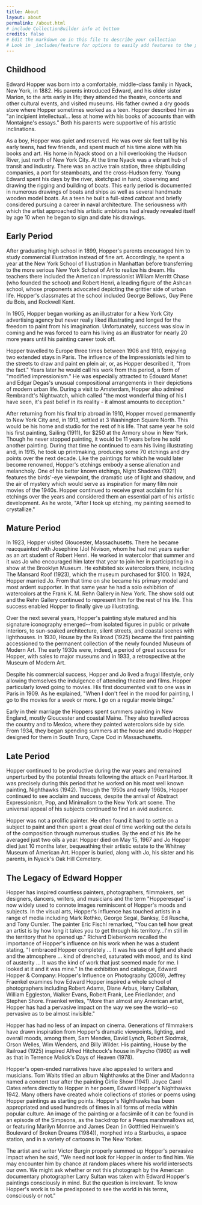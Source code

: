 ```yaml
---
title: About
layout: about
permalink: /about.html
# include CollectionBuilder info at bottom
credits: false
# Edit the markdown on in this file to describe your collection
# Look in _includes/feature for options to easily add features to the page
---
```


## Childhood

Edward Hopper was born into a comfortable, middle-class family in Nyack, New York, in 1882. His parents introduced Edward, and his older sister Marion, to the arts early in life; they attended the theatre, concerts and other cultural events, and visited museums. His father owned a dry goods store where Hopper sometimes worked as a teen. Hopper described him as "an incipient intellectual... less at home with his books of accounts than with Montaigne's essays." Both his parents were supportive of his artistic inclinations.

As a boy, Hopper was quiet and reserved. He was over six feet tall by his early teens, had few friends, and spent much of his time alone with his books and art. His home in Nyack stood on a hill overlooking the Hudson River, just north of New York City. At the time Nyack was a vibrant hub of transit and industry. There was an active train station, three shipbuilding companies, a port for steamboats, and the cross-Hudson ferry. Young Edward spent his days by the river, sketchpad in hand, observing and drawing the rigging and building of boats. This early period is documented in numerous drawings of boats and ships as well as several handmade wooden model boats. As a teen he built a full-sized catboat and briefly considered pursuing a career in naval architecture. The seriousness with which the artist approached his artistic ambitions had already revealed itself by age 10 when he began to sign and date his drawings.

## Early Period

After graduating high school in 1899, Hopper's parents encouraged him to study commercial illustration instead of fine art. Accordingly, he spent a year at the New York School of Illustration in Manhattan before transferring to the more serious New York School of Art to realize his dream. His teachers there included the American Impressionist William Merritt Chase (who founded the school) and Robert Henri, a leading figure of the Ashcan school, whose proponents advocated depicting the grittier side of urban life. Hopper's classmates at the school included George Bellows, Guy Pene du Bois, and Rockwell Kent.

In 1905, Hopper began working as an illustrator for a New York City advertising agency but never really liked illustrating and longed for the freedom to paint from his imagination. Unfortunately, success was slow in coming and he was forced to earn his living as an illustrator for nearly 20 more years until his painting career took off.

Hopper travelled to Europe three times between 1906 and 1910, enjoying two extended stays in Paris. The influence of the Impressionists led him to the streets to draw and paint en plein air, or, as Hopper described it, "from the fact." Years later he would call his work from this period, a form of "modified impressionism." He was especially attracted to Édouard Manet and Edgar Degas's unusual compositional arrangements in their depictions of modern urban life. During a visit to Amsterdam, Hopper also admired Rembrandt's Nightwatch, which called "the most wonderful thing of his I have seen, it's past belief in its reality - it almost amounts to deception."

After returning from his final trip abroad in 1910, Hopper moved permanently to New York City and, in 1913, settled at 3 Washington Square North. This would be his home and studio for the rest of his life. That same year he sold his first painting, Sailing (1911), for $250 at the Armory show in New York. Though he never stopped painting, it would be 11 years before he sold another painting. During that time he continued to earn his living illustrating and, in 1915, he took up printmaking, producing some 70 etchings and dry points over the next decade. Like the paintings for which he would later become renowned, Hopper's etchings embody a sense alienation and melancholy. One of his better known etchings, Night Shadows (1921) features the birds'-eye viewpoint, the dramatic use of light and shadow, and the air of mystery which would serve as inspiration for many film noir movies of the 1940s. Hopper continued to receive great acclaim for his etchings over the years and considered them an essential part of his artistic development. As he wrote, "After I took up etching, my painting seemed to crystallize."

## Mature Period

In 1923, Hopper visited Gloucester, Massachusetts. There he became reacquainted with Josephine (Jo) Nivison, whom he had met years earlier as an art student of Robert Henri. He worked in watercolor that summer and it was Jo who encouraged him later that year to join her in participating in a show at the Brooklyn Museum. He exhibited six watercolors there, including The Mansard Roof (1923), which the museum purchased for $100.
In 1924, Hopper married Jo. From that time on she became his primary model and most ardent supporter. In that same year he had a solo exhibition of watercolors at the Frank K. M. Rehn Gallery in New York. The show sold out and the Rehn Gallery continued to represent him for the rest of his life. This success enabled Hopper to finally give up illustrating.

Over the next several years, Hopper's painting style matured and his signature iconography emerged--from isolated figures in public or private interiors, to sun-soaked architecture, silent streets, and coastal scenes with lighthouses. In 1930, House by the Railroad (1925) became the first painting accessioned to the permanent collection of the newly founded Museum of Modern Art. The early 1930s were, indeed, a period of great success for Hopper, with sales to major museums and in 1933, a retrospective at the Museum of Modern Art.

Despite his commercial success, Hopper and Jo lived a frugal lifestyle, only allowing themselves the indulgence of attending theatre and films. Hopper particularly loved going to movies. His first documented visit to one was in Paris in 1909. As he explained, "When I don't feel in the mood for painting, I go to the movies for a week or more. I go on a regular movie binge."

Early in their marriage the Hoppers spent summers painting in New England, mostly Gloucester and coastal Maine. They also travelled across the country and to Mexico, where they painted watercolors side by side. From 1934, they began spending summers at the house and studio Hopper designed for them in South Truro, Cape Cod in Massachusetts.

## Late Period

Hopper continued to be productive during the war years and remained unperturbed by the potential threats following the attack on Pearl Harbor. It was precisely during this period that he worked on his most well known painting, Nighthawks (1942). Through the 1950s and early 1960s, Hopper continued to see acclaim and success, despite the arrival of Abstract Expressionism, Pop, and Minimalism to the New York art scene. The universal appeal of his subjects continued to find an avid audience.

Hopper was not a prolific painter. He often found it hard to settle on a subject to paint and then spent a great deal of time working out the details of the composition through numerous studies. By the end of his life he averaged just two oils a year. Hopper died on May 15, 1967 and Jo Hopper died just 10 months later, bequeathing their artistic estate to the Whitney Museum of American Art. Hopper is buried, along with Jo, his sister and his parents, in Nyack's Oak Hill Cemetery.

## The Legacy of Edward Hopper

Hopper has inspired countless painters, photographers, filmmakers, set designers, dancers, writers, and musicians and the term "Hopperesque" is now widely used to connote images reminiscent of Hopper's moods and subjects. In the visual arts, Hopper's influence has touched artists in a range of media including Mark Rothko, George Segal, Banksy, Ed Ruscha, and Tony Oursler. The painter Eric Fischl remarked, "You can tell how great an artist is by how long it takes you to get through his territory...I'm still in the territory that he opened up." Richard Diebenkorn recalled the importance of Hopper's influence on his work when he was a student stating, "I embraced Hopper completely ... It was his use of light and shade and the atmosphere ... kind of drenched, saturated with mood, and its kind of austerity ... It was the kind of work that just seemed made for me. I looked at it and it was mine." In the exhibition and catalogue, Edward Hopper & Company: Hopper's Influence on Photography (2009), Jeffrey Fraenkel examines how Edward Hopper inspired a whole school of photographers including Robert Adams, Diane Arbus, Harry Callahan, William Eggleston, Walker Evans, Robert Frank, Lee Friedlander, and Stephen Shore. Fraenkel writes, "More than almost any American artist, Hopper has had a pervasive impact on the way we see the world--so pervasive as to be almost invisible."

Hopper has had no less of an impact on cinema. Generations of filmmakers have drawn inspiration from Hopper's dramatic viewpoints, lighting, and overall moods, among them, Sam Mendes, David Lynch, Robert Siodmak, Orson Welles, Wim Wenders, and Billy Wilder. His painting, House by the Railroad (1925) inspired Alfred Hitchcock's house in Psycho (1960) as well as that in Terrence Malick's Days of Heaven (1978).

Hopper's open-ended narratives have also appealed to writers and musicians. Tom Waits titled an album Nighthawks at the Diner and Madonna named a concert tour after the painting Girlie Show (1941). Joyce Carol Oates refers directly to Hopper in her poem, Edward Hopper's Nighthawks 1942. Many others have created whole collections of stories or poems using Hopper paintings as starting points. Hopper's Nighthawks has been appropriated and used hundreds of times in all forms of media within popular culture. An image of the painting or a facsimile of it can be found in an episode of the Simpsons, as the backdrop for a Peeps marshmallows ad, or featuring Marilyn Monroe and James Dean (in Gottfried Helnwein's Boulevard of Broken Dreams (1984)), morphed into a Starbucks, a space station, and in a variety of cartoons in The New Yorker.

The artist and writer Victor Burgin properly summed up Hopper's pervasive impact when he said, "We need not look for Hopper in order to find him. We may encounter him by chance at random places where his world intersects our own. We might ask whether or not this photograph by the American documentary photographer Larry Sultan was taken with Edward Hopper's paintings consciously in mind. But the question is irrelevant. To know Hopper's work is to be predisposed to see the world in his terms, consciously or not."
